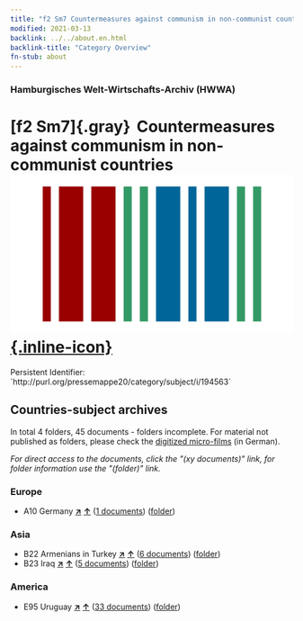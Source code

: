 ```yaml
---
title: "f2 Sm7 Countermeasures against communism in non-communist countries"
modified: 2021-03-13
backlink: ../../about.en.html
backlink-title: "Category Overview"
fn-stub: about
---
```


### Hamburgisches Welt-Wirtschafts-Archiv (HWWA)

# [f2 Sm7]{.gray}&#8201; Countermeasures against communism in non-communist countries &#160; [![Wikidata](/images/Wikidata-logo.svg "Wikidata"){.inline-icon}](http://www.wikidata.org/entity/Q104699315)

<div class="hint">Persistent Identifier: `http://purl.org/pressemappe20/category/subject/i/194563`</div>







## Countries-subject archives





In total 4 folders, 45 documents - folders incomplete.
For material not published as folders, please check the [digitized micro-films](/film/h1_sh.de.html) (in German).

_For direct access to the documents, click the "(xy documents)" link, for folder information use the "(folder)" link._



### Europe

- A10 Germany [**&nearr;**](../../../geo/i/126128/about.en.html "Germany (all folders)") [**&uarr;**](../../../geo/about.en.html#A10 "Country category system") (<a href="https://pm20.zbw.eu/iiifview/folder/sh/126128,194563" title="about: Germany : Countermeasures against communism in non-communist countries" target="_blank">1 documents</a>) ([folder](../../../../folder/sh/1261xx/126128/1945xx/194563/about.en.html))

### Asia

- B22 Armenians in Turkey [**&nearr;**](../../../geo/i/141112/about.en.html "Armenians in Turkey (all folders)") [**&uarr;**](../../../geo/about.en.html#B22 "Country category system") (<a href="https://pm20.zbw.eu/iiifview/folder/sh/141112,194563" title="about: Armenians in Turkey : Countermeasures against communism in non-communist countries" target="_blank">6 documents</a>) ([folder](../../../../folder/sh/1411xx/141112/1945xx/194563/about.en.html))
- B23 Iraq [**&nearr;**](../../../geo/i/141113/about.en.html "Iraq (all folders)") [**&uarr;**](../../../geo/about.en.html#B23 "Country category system") (<a href="https://pm20.zbw.eu/iiifview/folder/sh/141113,194563" title="about: Iraq : Countermeasures against communism in non-communist countries" target="_blank">5 documents</a>) ([folder](../../../../folder/sh/1411xx/141113/1945xx/194563/about.en.html))

### America

- E95 Uruguay [**&nearr;**](../../../geo/i/141695/about.en.html "Uruguay (all folders)") [**&uarr;**](../../../geo/about.en.html#E95 "Country category system") (<a href="https://pm20.zbw.eu/iiifview/folder/sh/141695,194563" title="about: Uruguay : Countermeasures against communism in non-communist countries" target="_blank">33 documents</a>) ([folder](../../../../folder/sh/1416xx/141695/1945xx/194563/about.en.html))








